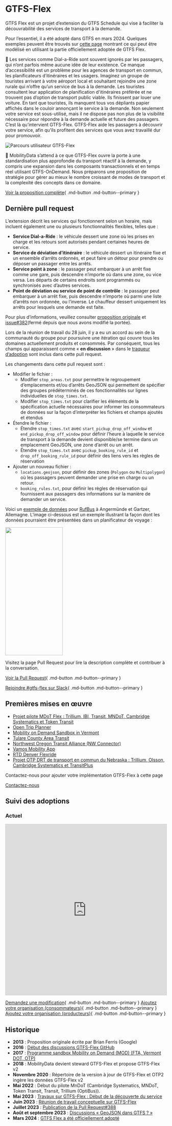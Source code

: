 # GTFS-Flex 
 
 GTFS Flex est un projet d’extension du GTFS Schedule qui vise à faciliter la découvrabilité des services de transport à la demande. 
 
 Pour l’essentiel, il a été adopté dans GTFS en mars 2024. Quelques exemples peuvent être trouvés sur [cette page](../../../documentation/schedule/examples/flex) montrant ce qui peut être modélisé en utilisant la partie officiellement adoptée de GTFS Flex. 
 
 🤔 Les services comme Dial-a-Ride sont souvent ignorés par les passagers, qui n’ont parfois même aucune idée de leur existence. Ce manque d’accessibilité est un problème pour les agences de transport en commun, les planificateurs d’itinéraires et les usagers. Imaginez un groupe de touristes arrivant à votre aéroport local et souhaitant rejoindre une zone rurale qui n’offre qu’un service de bus à la demande. Les touristes consultent leur application de planification d'itinéraires préférée et ne trouvent pas d’option de transport public viable. Ils finissent par louer une voiture. En tant que touristes, ils manquent tous vos dépliants papier affichés dans le couloir annonçant le service à la demande. Non seulement votre service est sous-utilisé, mais il ne dispose pas non plus de la visibilité nécessaire pour répondre à la demande actuelle et future des passagers. C’est là qu’intervient GTFS-Flex. GTFS-Flex aide les passagers à découvrir votre service, afin qu’ils profitent des services que vous avez travaillé dur pour promouvoir. 

<img src="../../../assets/flex-userjourney-resize.jpg" alt="Parcours utilisateur GTFS-Flex"> 
 
 🔮 MobilityData s’attend à ce que GTFS-Flex ouvre la porte à une standardisation plus approfondie du transport réactif à la demande, y compris une expansion dans les composants transactionnels et en temps réel utilisant GTFS-OnDemand. Nous préparons une proposition de stratégie pour gérer au mieux le nombre croissant de modes de transport et la complexité des concepts dans ce domaine. 
 
 [Voir la proposition complète](https://github.com/MobilityData/gtfs-flex){ .md-button .md-button--primary } 
 
## Dernière pull request 
L’extension décrit les services qui fonctionnent selon un horaire, mais incluent également une ou plusieurs fonctionnalités flexibles, telles que : 
 
 - **Service Dial-a-Ride** : le véhicule dessert une zone où les prises en charge et les retours sont autorisés pendant certaines heures de service. 
 - **Service de déviation d’itinéraire** : le véhicule dessert un itinéraire fixe et un ensemble d’arrêts ordonnés, et peut faire un détour pour prendre ou déposer un passager entre les arrêts. 
 - **Service point à zone** : le passager peut embarquer à un arrêt fixe comme une gare, puis descendre n’importe où dans une zone, ou vice versa. Les départs de certains endroits sont programmés ou synchronisés avec d’autres services. 
 - **Point de déviation ou service de point de contrôle** : le passager peut embarquer à un arrêt fixe, puis descendre n’importe où parmi une liste d’arrêts non ordonnée, ou l’inverse. Le chauffeur dessert uniquement les arrêts pour lesquels une demande est faite. 
 
 Pour plus d’informations, veuillez consulter [proposition originale](https://github.com/MobilityData/gtfs-flex/blob/master/spec/reference.md) et [issue#382](https://github.com/google/transit/issues/382)(fermé depuis que nous avons modifié la portée). 
 
 Lors de la réunion de travail du 28 juin, il y a eu un accord au sein de la communauté du groupe pour poursuivre une itération qui couvre tous les domaines actuellement produits et consommés. Par conséquent, tous les champs qui apparaissent comme « **en discussion** » dans le [traqueur d’adoption](#adoption-tracker) sont inclus dans cette pull request. 
 
 Les changements dans cette pull request sont : 
 
- Modifier le fichier : 
    - Modifier `stop_areas.txt` pour permettre le regroupement d’emplacements et/ou d’arrêts GeoJSON qui permettent de spécifier des groupes prédéterminés de ces fonctionnalités sur lignes individuelles de `stop_times.txt`. 
    - Modifier `stop_times.txt` pour clarifier les éléments de la spécification actuelle nécessaires pour informer les consommateurs de données sur la façon d’interpréter les fichiers et champs ajoutés et étendus
- Étendre le fichier : 
    - Étendre `stop_times.txt` avec `start_pickup_drop_off_window` et `end_pickup_drop_off_window` pour définir l’heure à laquelle le service de transport à la demande devient disponible/se termine dans un emplacement GeoJSON, une zone d’arrêt ou un arrêt. 
    - Étendre `stop_times.txt` avec `pickup_booking_rule_id` et `drop_off_booking_rule_id` pour définir des liens vers les règles de réservation
- Ajouter un nouveau fichier : 
    - `locations.geojson`, pour définir des zones (`Polygon` ou `Multipolygon`) où les passagers peuvent demander une prise en charge ou un retour. 
    - `booking_rules.txt`, pour définir les règles de réservation qui fournissent aux passagers des informations sur la manière de demander un service. 
 
 Voici un [exemple de données](https://docs.google.com/spreadsheets/d/1w5EHuHfxvejqApJFHA1Z0K2KytD9zahwbf8zyRlP_Ls/edit#gid=1451132209) pour [RufBus](https://uvg-online.com/rufbus-angermuende/) à Angermünde et Gartzer, Allemagne. L’image ci-dessous est un exemple illustrant la façon dont les données pourraient être présentées dans un planificateur de voyage : 
 
 <img src="https://github.com/google/transit/assets/126435471/c986f79a-0164-4e38-a552-7e37405fe133" width="180" height="400"> 
 
 Visitez la page Pull Request pour lire la description complète et contribuer à la conversation. 
 
 [Voir la Pull Request](https://github.com/google/transit/pull/388){ .md-button .md-button--primary } 
 
 [Rejoindre #gtfs-flex sur Slack](https://share.mobilitydata.org/slack){ .md-button .md-button--primary } 
 
## Premières mises en œuvre
- [Projet pilote MDoT Flex : Trillium, IBI, Transit, MNDoT, Cambridge Systematics et Token Transit](https://blog.transitapp.com/case-study/mndot-gtfs-flex-bringing-rural-riders-into-the-fold/) 
 - [Open Trip Planner](https://www.opentripplanner.org/) 
 - [Mobility on Demand Sandbox in Vermont](https://www.connectingcommuters.org/) 
 - [Tulare County Area Transit](https://ridetcat.org/) 
 - [Northwest Oregon Transit Alliance (NW Connector)](https://nwconnector.org/other-services/) 
 - [Vamos Mobility App](https://vamosmobileapp.com/) 
 - [RTD Denver Flexride](https://www.rtd-denver.com/services/flexride) 
 - [Projet OTP DRT de transport en commun du Nebraska : Trillium, Olsson, Cambridge Systematics et TransitPlus](https://trips.nebraskatransit.com/#/) 
 
 Contactez-nous pour ajouter votre implémentation GTFS-Flex à cette page 
 
 <a class="md-button md-button--primary" href=mailto:specification@mobilitydata.org >Contactez-nous</a> 
 
## Suivi des adoptions
### Actuel 

 <iframe class="airtable-embed" src="https://airtable.com/embed/shrUPyCZWOWrvO2mX?backgroundColor=purple&viewControls=on" frameborder="0" onmousewheel="" width="100%" height="533" style="background: transparent; border: 1px solid#ccc;"></iframe> 
 
 [Demandez une modification](https://airtable.com/shrcac1fXUrMxfoDV){ .md-button .md-button--primary } 
 [Ajoutez votre organisation (consommateurs)](https://airtable.com/shrgnVR5Su9tkHvUv){ .md-button .md-button--primary } 
 [Ajoutez votre organisation (producteurs)](https://airtable.com/shrsU4idBtcLuRuwZ){ .md-button .md-button--primary } 
 
## Historique
- **2013** : Proposition originale écrite par Brian Ferris (Google) 
 - **2016** : <a href="https://github.com/MobilityData/gtfs-flex/tree/master" target="_blank">Début des discussions GTFS-Flex GitHub</a> 
 - **2017** : <a href="https://www.oregon.gov/odot/RPTD/RPTD%20Document%20Library/GTFS-Flex-N-CATT.pdf" target="_blank">Programme sandbox Mobility on Demand (MOD) (FTA, Vermont DOT, OTP)</a> 
 - **2018** : MobilityData devient steward GTFS-Flex et propose GTFS-Flex v2
 - **Novembre 2020** : Répertoire de la version à jour de GTFS-Flex et OTP2 ingère les données GTFS-Flex v2
 - **Mai 2022** : Début du pilote MnDoT (Cambridge Systematics, MNDoT, Token Transit, Transit, Trillium (OptiBus)). 
 - **Mai 2023** : <a href="https://github.com/google/transit/issues/382" target="_blank">Travaux sur GTFS-Flex : Début de la découverte du service</a> 
 - **Juin 2023** : <a href="https://mobilitydata.org/recap-mobilitydata-working-meeting-gtfs-flex-service-discovery/" target="_blank">Réunion de travail conceptuelle sur GTFS-Flex</a> 
 - **Juillet 2023** : <a href="https://github.com/google/transit/pull/388" target="_blank">Publication de la Pull Request#388</a> 
 - **Août et septembre 2023** : <a href="https://github.com/google/transit/pull/388" target="_blank">Discussions « GeoJSON dans GTFS ? »</a> 
 - **Mars 2024** : <a href="https://github.com/google/transit/pull/433" target="_blank">GTFS Flex a été officiellement adopté</a> 
